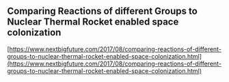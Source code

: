 ## Comparing Reactions of different Groups to Nuclear Thermal Rocket enabled space colonization
  
  [https://www.nextbigfuture.com/2017/08/comparing-reactions-of-different-groups-to-nuclear-thermal-rocket-enabled-space-colonization.html](https://www.nextbigfuture.com/2017/08/comparing-reactions-of-different-groups-to-nuclear-thermal-rocket-enabled-space-colonization.html)